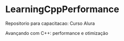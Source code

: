 # LearningCppPerformance

Repositorio para capacitacao: Curso Alura

Avançando com C++: performance e otimização